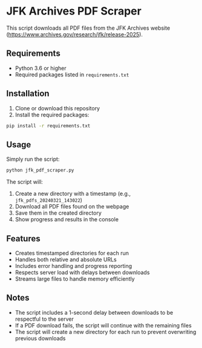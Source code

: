 # JFK Archives PDF Scraper

This script downloads all PDF files from the JFK Archives website (https://www.archives.gov/research/jfk/release-2025).

## Requirements

- Python 3.6 or higher
- Required packages listed in `requirements.txt`

## Installation

1. Clone or download this repository
2. Install the required packages:
```bash
pip install -r requirements.txt
```

## Usage

Simply run the script:
```bash
python jfk_pdf_scraper.py
```

The script will:
1. Create a new directory with a timestamp (e.g., `jfk_pdfs_20240321_143022`)
2. Download all PDF files found on the webpage
3. Save them in the created directory
4. Show progress and results in the console

## Features

- Creates timestamped directories for each run
- Handles both relative and absolute URLs
- Includes error handling and progress reporting
- Respects server load with delays between downloads
- Streams large files to handle memory efficiently

## Notes

- The script includes a 1-second delay between downloads to be respectful to the server
- If a PDF download fails, the script will continue with the remaining files
- The script will create a new directory for each run to prevent overwriting previous downloads 
